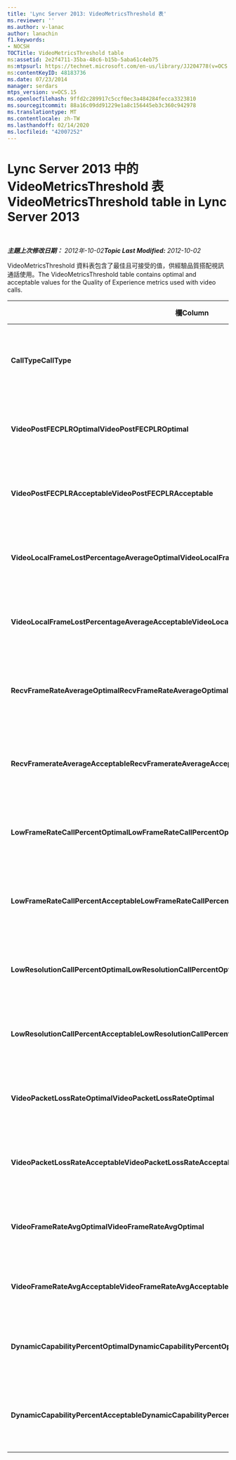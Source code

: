 ```yaml
---
title: 'Lync Server 2013: VideoMetricsThreshold 表'
ms.reviewer: ''
ms.author: v-lanac
author: lanachin
f1.keywords:
- NOCSH
TOCTitle: VideoMetricsThreshold table
ms:assetid: 2e2f4711-35ba-48c6-b15b-5aba61c4eb75
ms:mtpsurl: https://technet.microsoft.com/en-us/library/JJ204778(v=OCS.15)
ms:contentKeyID: 48183736
ms.date: 07/23/2014
manager: serdars
mtps_version: v=OCS.15
ms.openlocfilehash: 9ffd2c289917c5ccf0ec3a484284fecca3323810
ms.sourcegitcommit: 88a16c09dd91229e1a8c156445eb3c360c942978
ms.translationtype: MT
ms.contentlocale: zh-TW
ms.lasthandoff: 02/14/2020
ms.locfileid: "42007252"
---
```

<div data-xmlns="http://www.w3.org/1999/xhtml">

<div class="topic" data-xmlns="http://www.w3.org/1999/xhtml" data-msxsl="urn:schemas-microsoft-com:xslt" data-cs="http://msdn.microsoft.com/">

<div data-asp="http://msdn2.microsoft.com/asp">

# <a name="videometricsthreshold-table-in-lync-server-2013"></a><span data-ttu-id="23f7e-102">Lync Server 2013 中的 VideoMetricsThreshold 表</span><span class="sxs-lookup"><span data-stu-id="23f7e-102">VideoMetricsThreshold table in Lync Server 2013</span></span>

</div>

<div id="mainSection">

<div id="mainBody">

<span> </span>

<span data-ttu-id="23f7e-103">_**主題上次修改日期：** 2012年-10-02_</span><span class="sxs-lookup"><span data-stu-id="23f7e-103">_**Topic Last Modified:** 2012-10-02_</span></span>

<span data-ttu-id="23f7e-104">VideoMetricsThreshold 資料表包含了最佳且可接受的值，供經驗品質搭配視訊通話使用。</span><span class="sxs-lookup"><span data-stu-id="23f7e-104">The VideoMetricsThreshold table contains optimal and acceptable values for the Quality of Experience metrics used with video calls.</span></span>


<table>
<colgroup>
<col style="width: 25%" />
<col style="width: 25%" />
<col style="width: 25%" />
<col style="width: 25%" />
</colgroup>
<thead>
<tr class="header">
<th><span data-ttu-id="23f7e-105"><strong>欄</strong></span><span class="sxs-lookup"><span data-stu-id="23f7e-105"><strong>Column</strong></span></span></th>
<th><span data-ttu-id="23f7e-106"><strong>資料類型</strong></span><span class="sxs-lookup"><span data-stu-id="23f7e-106"><strong>Data Type</strong></span></span></th>
<th><span data-ttu-id="23f7e-107"><strong>主索引鍵 /</strong></span><span class="sxs-lookup"><span data-stu-id="23f7e-107"><strong>Key/Index</strong></span></span></th>
<th><span data-ttu-id="23f7e-108"><strong>詳細資料</strong></span><span class="sxs-lookup"><span data-stu-id="23f7e-108"><strong>Details</strong></span></span></th>
</tr>
</thead>
<tbody>
<tr class="odd">
<td><p><span data-ttu-id="23f7e-109"><strong>CallType</strong></span><span class="sxs-lookup"><span data-stu-id="23f7e-109"><strong>CallType</strong></span></span></p></td>
<td><p><span data-ttu-id="23f7e-110">int</span><span class="sxs-lookup"><span data-stu-id="23f7e-110">int</span></span></p></td>
<td><p><span data-ttu-id="23f7e-111">主要</span><span class="sxs-lookup"><span data-stu-id="23f7e-111">Primary</span></span></p></td>
<td><p><span data-ttu-id="23f7e-112">被指定的電話類型。</span><span class="sxs-lookup"><span data-stu-id="23f7e-112">Type of call that was placed.</span></span></p></td>
</tr>
<tr class="even">
<td><p><span data-ttu-id="23f7e-113"><strong>VideoPostFECPLROptimal</strong></span><span class="sxs-lookup"><span data-stu-id="23f7e-113"><strong>VideoPostFECPLROptimal</strong></span></span></p></td>
<td><p><span data-ttu-id="23f7e-114">decimal(5,2)</span><span class="sxs-lookup"><span data-stu-id="23f7e-114">decimal(5,2)</span></span></p></td>
<td></td>
<td><p><span data-ttu-id="23f7e-115">預設值為 0.05。</span><span class="sxs-lookup"><span data-stu-id="23f7e-115">The default value is 0.05.</span></span></p></td>
</tr>
<tr class="odd">
<td><p><span data-ttu-id="23f7e-116"><strong>VideoPostFECPLRAcceptable</strong></span><span class="sxs-lookup"><span data-stu-id="23f7e-116"><strong>VideoPostFECPLRAcceptable</strong></span></span></p></td>
<td><p><span data-ttu-id="23f7e-117">decimal(5,2)</span><span class="sxs-lookup"><span data-stu-id="23f7e-117">decimal(5,2)</span></span></p></td>
<td></td>
<td><p><span data-ttu-id="23f7e-118">預設值為 0.10。</span><span class="sxs-lookup"><span data-stu-id="23f7e-118">The default value is 0.10.</span></span></p></td>
</tr>
<tr class="even">
<td><p><span data-ttu-id="23f7e-119"><strong>VideoLocalFrameLostPercentageAverageOptimal</strong></span><span class="sxs-lookup"><span data-stu-id="23f7e-119"><strong>VideoLocalFrameLostPercentageAverageOptimal</strong></span></span></p></td>
<td><p><span data-ttu-id="23f7e-120">decimal(5,2)</span><span class="sxs-lookup"><span data-stu-id="23f7e-120">decimal(5,2)</span></span></p></td>
<td></td>
<td><p><span data-ttu-id="23f7e-121">預設值為 5.0。</span><span class="sxs-lookup"><span data-stu-id="23f7e-121">The default value is 5.0.</span></span></p></td>
</tr>
<tr class="odd">
<td><p><span data-ttu-id="23f7e-122"><strong>VideoLocalFrameLostPercentageAverageAcceptable</strong></span><span class="sxs-lookup"><span data-stu-id="23f7e-122"><strong>VideoLocalFrameLostPercentageAverageAcceptable</strong></span></span></p></td>
<td><p><span data-ttu-id="23f7e-123">decimal(5,2)</span><span class="sxs-lookup"><span data-stu-id="23f7e-123">decimal(5,2)</span></span></p></td>
<td></td>
<td><p><span data-ttu-id="23f7e-124">預設值為 10.0。</span><span class="sxs-lookup"><span data-stu-id="23f7e-124">The default value is 10.0.</span></span></p></td>
</tr>
<tr class="even">
<td><p><span data-ttu-id="23f7e-125"><strong>RecvFrameRateAverageOptimal</strong></span><span class="sxs-lookup"><span data-stu-id="23f7e-125"><strong>RecvFrameRateAverageOptimal</strong></span></span></p></td>
<td><p><span data-ttu-id="23f7e-126">decimal(9,4)</span><span class="sxs-lookup"><span data-stu-id="23f7e-126">decimal(9,4)</span></span></p></td>
<td></td>
<td><p><span data-ttu-id="23f7e-127">預設值為 12.0000。</span><span class="sxs-lookup"><span data-stu-id="23f7e-127">The default value is 12.0000.</span></span></p></td>
</tr>
<tr class="odd">
<td><p><span data-ttu-id="23f7e-128"><strong>RecvFramerateAverageAcceptable</strong></span><span class="sxs-lookup"><span data-stu-id="23f7e-128"><strong>RecvFramerateAverageAcceptable</strong></span></span></p></td>
<td><p><span data-ttu-id="23f7e-129">decimal(9,4)</span><span class="sxs-lookup"><span data-stu-id="23f7e-129">decimal(9,4)</span></span></p></td>
<td></td>
<td><p><span data-ttu-id="23f7e-130">預設值為 7.0000。</span><span class="sxs-lookup"><span data-stu-id="23f7e-130">The default value is 7.0000.</span></span></p></td>
</tr>
<tr class="even">
<td><p><span data-ttu-id="23f7e-131"><strong>LowFrameRateCallPercentOptimal</strong></span><span class="sxs-lookup"><span data-stu-id="23f7e-131"><strong>LowFrameRateCallPercentOptimal</strong></span></span></p></td>
<td><p><span data-ttu-id="23f7e-132">decimal(5,2)</span><span class="sxs-lookup"><span data-stu-id="23f7e-132">decimal(5,2)</span></span></p></td>
<td></td>
<td><p><span data-ttu-id="23f7e-133">預設值為 5.0。</span><span class="sxs-lookup"><span data-stu-id="23f7e-133">The default value is 5.0.</span></span></p></td>
</tr>
<tr class="odd">
<td><p><span data-ttu-id="23f7e-134"><strong>LowFrameRateCallPercentAcceptable</strong></span><span class="sxs-lookup"><span data-stu-id="23f7e-134"><strong>LowFrameRateCallPercentAcceptable</strong></span></span></p></td>
<td><p><span data-ttu-id="23f7e-135">decimal(5,2)</span><span class="sxs-lookup"><span data-stu-id="23f7e-135">decimal(5,2)</span></span></p></td>
<td></td>
<td><p><span data-ttu-id="23f7e-136">預設值為 10.0/。</span><span class="sxs-lookup"><span data-stu-id="23f7e-136">The default value is 10.0/</span></span></p></td>
</tr>
<tr class="even">
<td><p><span data-ttu-id="23f7e-137"><strong>LowResolutionCallPercentOptimal</strong></span><span class="sxs-lookup"><span data-stu-id="23f7e-137"><strong>LowResolutionCallPercentOptimal</strong></span></span></p></td>
<td><p><span data-ttu-id="23f7e-138">decimal(5,2)</span><span class="sxs-lookup"><span data-stu-id="23f7e-138">decimal(5,2)</span></span></p></td>
<td></td>
<td><p><span data-ttu-id="23f7e-139">預設值為 5.0。</span><span class="sxs-lookup"><span data-stu-id="23f7e-139">The default value is 5.0.</span></span></p></td>
</tr>
<tr class="odd">
<td><p><span data-ttu-id="23f7e-140"><strong>LowResolutionCallPercentAcceptable</strong></span><span class="sxs-lookup"><span data-stu-id="23f7e-140"><strong>LowResolutionCallPercentAcceptable</strong></span></span></p></td>
<td><p><span data-ttu-id="23f7e-141">decimal(5,2)</span><span class="sxs-lookup"><span data-stu-id="23f7e-141">decimal(5,2)</span></span></p></td>
<td></td>
<td><p><span data-ttu-id="23f7e-142">預設值為 10.0。</span><span class="sxs-lookup"><span data-stu-id="23f7e-142">The default value is 10.0.</span></span></p></td>
</tr>
<tr class="even">
<td><p><span data-ttu-id="23f7e-143"><strong>VideoPacketLossRateOptimal</strong></span><span class="sxs-lookup"><span data-stu-id="23f7e-143"><strong>VideoPacketLossRateOptimal</strong></span></span></p></td>
<td><p><span data-ttu-id="23f7e-144">foat</span><span class="sxs-lookup"><span data-stu-id="23f7e-144">foat</span></span></p></td>
<td></td>
<td><p><span data-ttu-id="23f7e-145">預設值為 0.05。</span><span class="sxs-lookup"><span data-stu-id="23f7e-145">The default value is 0.05.</span></span></p></td>
</tr>
<tr class="odd">
<td><p><span data-ttu-id="23f7e-146"><strong>VideoPacketLossRateAcceptable</strong></span><span class="sxs-lookup"><span data-stu-id="23f7e-146"><strong>VideoPacketLossRateAcceptable</strong></span></span></p></td>
<td><p><span data-ttu-id="23f7e-147">float</span><span class="sxs-lookup"><span data-stu-id="23f7e-147">float</span></span></p></td>
<td></td>
<td><p><span data-ttu-id="23f7e-148">預設值為 0.10。</span><span class="sxs-lookup"><span data-stu-id="23f7e-148">The default value is 0.10.</span></span></p></td>
</tr>
<tr class="even">
<td><p><span data-ttu-id="23f7e-149"><strong>VideoFrameRateAvgOptimal</strong></span><span class="sxs-lookup"><span data-stu-id="23f7e-149"><strong>VideoFrameRateAvgOptimal</strong></span></span></p></td>
<td><p><span data-ttu-id="23f7e-150">float</span><span class="sxs-lookup"><span data-stu-id="23f7e-150">float</span></span></p></td>
<td></td>
<td><p><span data-ttu-id="23f7e-151">預設值為 12。</span><span class="sxs-lookup"><span data-stu-id="23f7e-151">The default value is 12.</span></span></p></td>
</tr>
<tr class="odd">
<td><p><span data-ttu-id="23f7e-152"><strong>VideoFrameRateAvgAcceptable</strong></span><span class="sxs-lookup"><span data-stu-id="23f7e-152"><strong>VideoFrameRateAvgAcceptable</strong></span></span></p></td>
<td><p><span data-ttu-id="23f7e-153">float</span><span class="sxs-lookup"><span data-stu-id="23f7e-153">float</span></span></p></td>
<td></td>
<td><p><span data-ttu-id="23f7e-154">預設值為 7。</span><span class="sxs-lookup"><span data-stu-id="23f7e-154">The default value is 7.</span></span></p></td>
</tr>
<tr class="even">
<td><p><span data-ttu-id="23f7e-155"><strong>DynamicCapabilityPercentOptimal</strong></span><span class="sxs-lookup"><span data-stu-id="23f7e-155"><strong>DynamicCapabilityPercentOptimal</strong></span></span></p></td>
<td><p><span data-ttu-id="23f7e-156">decimal(5,2)</span><span class="sxs-lookup"><span data-stu-id="23f7e-156">decimal(5,2)</span></span></p></td>
<td></td>
<td><p><span data-ttu-id="23f7e-157">預設值為 5.00。</span><span class="sxs-lookup"><span data-stu-id="23f7e-157">The default value is 5.00.</span></span></p></td>
</tr>
<tr class="odd">
<td><p><span data-ttu-id="23f7e-158"><strong>DynamicCapabilityPercentAcceptable</strong></span><span class="sxs-lookup"><span data-stu-id="23f7e-158"><strong>DynamicCapabilityPercentAcceptable</strong></span></span></p></td>
<td><p><span data-ttu-id="23f7e-159">decimal(5,2)</span><span class="sxs-lookup"><span data-stu-id="23f7e-159">decimal(5,2)</span></span></p></td>
<td></td>
<td><p><span data-ttu-id="23f7e-160">預設值為 10.00。</span><span class="sxs-lookup"><span data-stu-id="23f7e-160">The default value is 10.00.</span></span></p></td>
</tr>
</tbody>
</table>


</div>

<span> </span>

</div>

</div>

</div>

